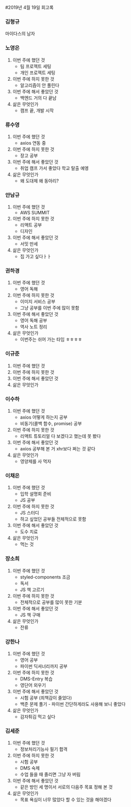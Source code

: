 #2019년 4월 19일 회고록 

### 김형규 
마이다스의 남자

### 노영은 
1. 이번 주에 했던 것 
    - 팀 프로젝트 세팅 
    - 개인 프로젝트 세팅 
2. 이번 주에 하지 못한 것
    - 알고리즘이 안 풀린다
3. 이번 주에 해서 좋았던 것
    - 백엔드 거의 다 끝남
4. 삶은 무엇인가
    - 캠프 끝, 개발 시작

### 류수영
1. 이번 주에 했던 것 
    - axios 연동 중
2. 이번 주에 하지 못한 것
    - 장고 공부
3. 이번 주에 해서 좋았던 것
    - 취업 캠프 가서 좋았다 학교 탈출 예엥
4. 삶은 무엇인가
    - 왜 도대체 왜 동아리?

### 안남규 
1. 이번 주에 했던 것 
    - AWS SUMMIT
2. 이번 주에 하지 못한 것
    - 리액트 공부 
    - 디자인
3. 이번 주에 해서 좋았던 것
    - 서밋 만세
4. 삶은 무엇인가
    - 집 가고 싶다ㅏㅏ

### 권하경 
1. 이번 주에 했던 것 
    - 영어 독해
2. 이번 주에 하지 못한 것
    - 이미지 서비스 공부 
    - 그냥 공부를 이번 주에 많이 못함
3. 이번 주에 해서 좋았던 것
    - 영어 독해 공부 
    - 역사 노트 정리
4. 삶은 무엇인가
    - 이번주는 쉬어 가는 타임 ㅎㅎㅎㅎ

### 이규준 
1. 이번 주에 했던 것 
2. 이번 주에 하지 못한 것
3. 이번 주에 해서 좋았던 것
4. 삶은 무엇인가

### 이수하 
1. 이번 주에 했던 것 
    - axios 어떻게 하는지 공부 
    - 비동기(콜백 함수, promise) 공부
2. 이번 주에 하지 못한 것
    - 리액트 튜토리얼 다 보겠다고 했는데 못 봤다
3. 이번 주에 해서 좋았던 것
    - axios 공부해 본 거 xhr보다 쩌는 것 같다
4. 삶은 무엇인가
    - 영양제를 사 먹자

### 이채은 
1. 이번 주에 했던 것 
    - 입학 설명회 준비 
    - JS 공부
2. 이번 주에 하지 못한 것
    - JS 스터디 
    - 하고 싶었던 공부들 전체적으로 못함
3. 이번 주에 해서 좋았던 것
    - 도수 치료
4. 삶은 무엇인가
    - 먹는 것

### 장소희 
1. 이번 주에 했던 것 
    - styled-components 조금 
    - 독서 
    - JS 책 고르기
2. 이번 주에 하지 못한 것 
    - 전체적으로 공부를 많이 못한 기분
3. 이번 주에 해서 좋았던 것
    - JS 책 구매
4. 삶은 무엇인가
    - 잔류

### 강한나 
1. 이번 주에 했던 것 
    - 영어 공부 
    - 파이썬 딕셔너리까지 공부 
2. 이번 주에 하지 못한 것
    - DMS-Entry 복습 
    - 영단어 외우기
3. 이번 주에 해서 좋았던 것
    - 시험 공부 (죄책감이 줄었다)
    - 백준 문제 풀기 - 파이썬 간단하게라도 사용해 보니 좋았다
4. 삶은 무엇인가
    - 감자튀김 먹고 싶다

### 김세준 
1. 이번 주에 했던 것 
    - 정보처리기능사 필기 합격
2. 이번 주에 하지 못한 것
    - 시험 공부 
    - DMS 숙제 
    - 수업 들을 때 졸리면 그냥 자 버림
3. 이번 주에 해서 좋았던 것
    - 같은 방인 세 명이서 서로의 다음주 목표 정해 본 것
4. 삶은 무엇인가
    - 목표 욕심이 너무 많았다 할 수 있는 것을 해야겠다

